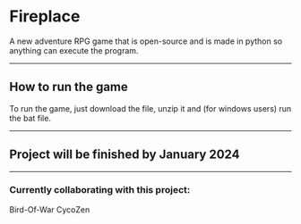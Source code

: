 # Fireplace

A new adventure RPG game that is open-source and is made in python so anything can execute the program. 

---------------------------

## How to run the game

To run the game, just download the file, unzip it and (for windows users) run the bat file. 

---------

## Project will be finished by January 2024

---------


### Currently collaborating with this project:
Bird-Of-War
CycoZen

